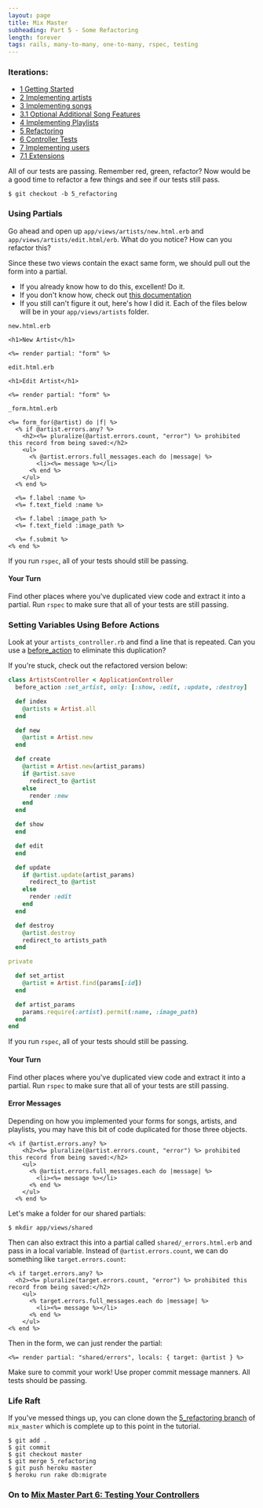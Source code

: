 ```yaml
---
layout: page
title: Mix Master
subheading: Part 5 - Some Refactoring
length: forever
tags: rails, many-to-many, one-to-many, rspec, testing
---
```



### Iterations:

* [1 Getting Started](1_getting_started)
* [2 Implementing artists](2_implementing_artists)
* [3 Implementing songs](3_implementing_songs)
* [3.1 Optional Additional Song Features](3_optional_additional_song_features)
* [4 Implementing Playlists](4_implementing_playlists)
* [5 Refactoring](5_refactoring)
* [6 Controller Tests](6_controller_tests)
* [7 Implementing users](7_implementing_users)
* [7.1 Extensions](wip-image-upload)


All of our tests are passing. Remember red, green, refactor? Now would be a good time to refactor a few things and see if our tests still pass.

```
$ git checkout -b 5_refactoring
```

### Using Partials

Go ahead and open up `app/views/artists/new.html.erb` and `app/views/artists/edit.html/erb`. What do you notice? How can you refactor this?

Since these two views contain the exact same form, we should pull out the form into a partial.

* If you already know how to do this, excellent! Do it.
* If you don't know how, check out [this documentation](http://guides.rubyonrails.org/layouts_and_rendering.html#using-partials)
* If you still can't figure it out, here's how I did it. Each of the files below will be in your `app/views/artists` folder.


`new.html.erb`

```erb
<h1>New Artist</h1>

<%= render partial: "form" %>
```

`edit.html.erb`

```erb
<h1>Edit Artist</h1>

<%= render partial: "form" %>
```

`_form.html.erb`

```erb
<%= form_for(@artist) do |f| %>
  <% if @artist.errors.any? %>
    <h2><%= pluralize(@artist.errors.count, "error") %> prohibited this record from being saved:</h2>
    <ul>
      <% @artist.errors.full_messages.each do |message| %>
        <li><%= message %></li>
      <% end %>
    </ul>
  <% end %>

  <%= f.label :name %>
  <%= f.text_field :name %>

  <%= f.label :image_path %>
  <%= f.text_field :image_path %>

  <%= f.submit %>
<% end %>
```

If you run `rspec`, all of your tests should still be passing.

#### Your Turn

Find other places where you've duplicated view code and extract it into a partial. Run `rspec` to make sure that all of your tests are still passing.

### Setting Variables Using Before Actions

Look at your `artists_controller.rb` and find a line that is repeated. Can you use a [before_action](http://guides.rubyonrails.org/action_controller_overview.html#filters) to eliminate this duplication?

If you're stuck, check out the refactored version below:

```ruby
class ArtistsController < ApplicationController
  before_action :set_artist, only: [:show, :edit, :update, :destroy]

  def index
    @artists = Artist.all
  end

  def new
    @artist = Artist.new
  end

  def create
    @artist = Artist.new(artist_params)
    if @artist.save
      redirect_to @artist
    else
      render :new
    end
  end

  def show
  end

  def edit
  end

  def update
    if @artist.update(artist_params)
      redirect_to @artist
    else
      render :edit
    end
  end

  def destroy
    @artist.destroy
    redirect_to artists_path
  end

private

  def set_artist
    @artist = Artist.find(params[:id])  
  end

  def artist_params
    params.require(:artist).permit(:name, :image_path)  
  end
end
```

If you run `rspec`, all of your tests should still be passing.

#### Your Turn

Find other places where you've duplicated view code and extract it into a partial. Run `rspec` to make sure that all of your tests are still passing.

#### Error Messages

Depending on how you implemented your forms for songs, artists, and playlists, you may have this bit of code duplicated for those three objects.

```erb
<% if @artist.errors.any? %>
    <h2><%= pluralize(@artist.errors.count, "error") %> prohibited this record from being saved:</h2>
    <ul>
      <% @artist.errors.full_messages.each do |message| %>
        <li><%= message %></li>
      <% end %>
    </ul>
  <% end %>
```

Let's make a folder for our shared partials:

```
$ mkdir app/views/shared
```

Then can also extract this into a partial called `shared/_errors.html.erb` and pass in a local variable. Instead of `@artist.errors.count`, we can do something like `target.errors.count`:

```erb
<% if target.errors.any? %>
  <h2><%= pluralize(target.errors.count, "error") %> prohibited this record from being saved:</h2>
    <ul>
      <% target.errors.full_messages.each do |message| %>
        <li><%= message %></li>
      <% end %>
    </ul>
<% end %>
```

Then in the form, we can just render the partial:

```erb
<%= render partial: "shared/errors", locals: { target: @artist } %>
```

Make sure to commit your work! Use proper commit message manners. All tests should be passing.

### Life Raft

If you've messed things up, you can clone down the [5_refactoring branch](https://github.com/rwarbelow/mix_master/tree/5_refactoring) of `mix_master` which is complete up to this point in the tutorial.

```
$ git add .
$ git commit
$ git checkout master
$ git merge 5_refactoring
$ git push heroku master
$ heroku run rake db:migrate
```

### On to [Mix Master Part 6: Testing Your Controllers](/ruby_02-web_applications_with_ruby/mix_master/6_controller_tests.markdown)
